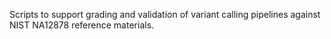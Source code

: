 Scripts to support grading and validation of variant calling pipelines against
NIST NA12878 reference materials.
